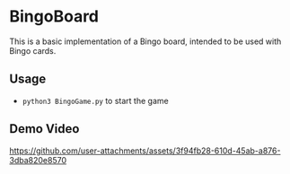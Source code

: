 # BingoBoard

This is a basic implementation of a Bingo board, intended to be used with Bingo cards.

## Usage
- `python3 BingoGame.py` to start the game

## Demo Video
https://github.com/user-attachments/assets/3f94fb28-610d-45ab-a876-3dba820e8570
